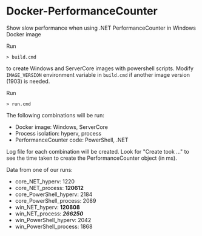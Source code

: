 # Docker-PerformanceCounter
Show slow performance when using .NET PerformanceCounter in Windows Docker image

Run 

`> build.cmd`

to create Windows and ServerCore images with powershell scripts. Modify `IMAGE_VERSION` environment variable in `build.cmd` if another image version (1903) is needed.

Run 

`> run.cmd`

The following combinations will be run:

* Docker image: Windows, ServerCore
* Process isolation: hyperv, process
* PerformanceCounter code: PowerShell, .NET

Log file for each combination will be created. Look for "Create took ..." to see the time taken to create the PerformanceCounter object (in ms).

Data from one of our runs:
* core_NET_hyperv: 1220
* core_NET_process: **120612**
* core_PowerShell_hyperv: 2184
* core_PowerShell_process: 2089
* win_NET_hyperv: **120808**
* win_NET_process: ***266250***
* win_PowerShell_hyperv: 2042
* win_PowerShell_process: 1868
